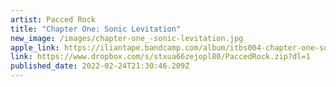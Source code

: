 ```yaml
---
artist: Pacced Rock
title: "Chapter One: Sonic Levitation"
new_image: /images/chapter-one_-sonic-levitation.jpg
apple_link: https://iliantape.bandcamp.com/album/itbs004-chapter-one-sonic-levitation
link: https://www.dropbox.com/s/stxua66zejopl80/PaccedRock.zip?dl=1
published_date: 2022-02-24T21:30:46.209Z
---
```

